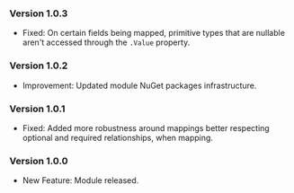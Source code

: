 ### Version 1.0.3

- Fixed: On certain fields being mapped, primitive types that are nullable aren't accessed through the `.Value` property.

### Version 1.0.2

- Improvement: Updated module NuGet packages infrastructure.

### Version 1.0.1

- Fixed: Added more robustness around mappings better respecting optional and required relationships, when mapping.

### Version 1.0.0

- New Feature: Module released.
